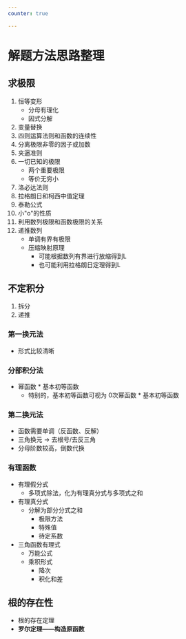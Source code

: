 ```yaml
---
counter: true

---
```

# 解题方法思路整理
## 求极限
1. 恒等变形
    - 分母有理化
    - 因式分解
2. 变量替换
3. 四则运算法则和函数的连续性
4. 分离极限非零的因子或加数
5. 夹逼准则
6. 一切已知的极限
    - 两个重要极限
    - 等价无穷小
7. 洛必达法则
8. 拉格朗日和柯西中值定理
9. 泰勒公式
10. 小"o"的性质
11. 利用数列极限和函数极限的关系
12. 递推数列
    - 单调有界有极限
    - 压缩映射原理
        - 可能根据数列有界进行放缩得到L
        - 也可能利用拉格朗日定理得到L

## 不定积分
1. 拆分
2. 递推

### 第一换元法
- 形式比较清晰

### 分部积分法
- 幂函数 * 基本初等函数
  - 特别的，基本初等函数可视为 0次幂函数 * 基本初等函数
  

### 第二换元法
- 函数需要单调（反函数、反解）
- 三角换元 -> 去根号/去反三角
- 分母阶数较高，倒数代换

### 有理函数
- 有理假分式
  - 多项式除法，化为有理真分式与多项式之和
- 有理真分式
  - 分解为部分分式之和
	- 极限方法
	- 特殊值
	- 待定系数
- 三角函数有理式
  - 万能公式
  - 乘积形式
	- 降次
	- 积化和差

## 根的存在性
- 根的存在定理
- **罗尔定理——构造原函数**
